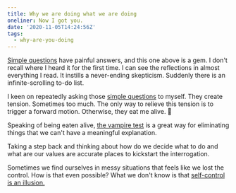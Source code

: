 ```yaml
---
title: Why we are doing what we are doing
oneliner: Now I got you.
date: '2020-11-05T14:24:56Z'
tags:
  - why-are-you-doing
---
```


[Simple questions](./simple-questions.md) have painful answers, and this one above is a gem. I don't recall where I heard it for the first time. I can see the reflections in almost everything I read. It instills a never-ending skepticism. Suddenly there is an infinite-scrolling to-do list.

I keen on repeatedly asking those [simple questions](./simple-questions.md) to myself. They create tension. Sometimes too much. The only way to relieve this tension is to trigger a forward motion. Otherwise, they eat me alive. 👹

Speaking of being eaten alive, [the vampire test](./the-vampire-test.md) is a great way for eliminating things that we can't have a meaningful explanation.

Taking a step back and thinking about how do we decide what to do and what are our values are accurate places to kickstart the interrogation.

Sometimes we find ourselves in messy situations that feels like we lost the control. How is that even possible? What we don't know is that [self-control is an illusion.](./self-control.md)
